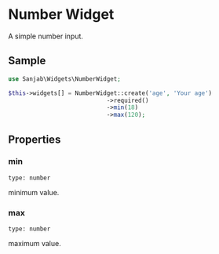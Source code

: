 # Number Widget

A simple number input.

## Sample
```php
use Sanjab\Widgets\NumberWidget;

$this->widgets[] = NumberWidget::create('age', 'Your age')
                            ->required()
                            ->min(18)
                            ->max(120);
```

## Properties

### min
`type: number`

minimum value.

### max
`type: number`

maximum value.
